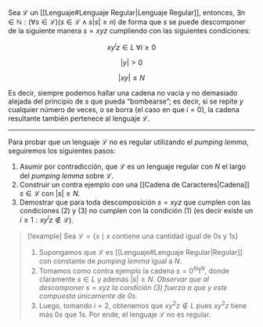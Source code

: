 Sea $\mathscr{L}$ un [[Lenguaje#Lenguaje Regular|Lenguaje Regular]], entonces, $\exists n \in \mathbb{N} : (\forall s \in \mathscr{L}) (s \in \mathscr{L} \land s |s| \geq n)$ de forma que $s$ se puede descomponer de la siguiente manera $s=xyz$ cumpliendo con las siguientes condiciones:

$$\tag{1} x y^i z \in L \; \forall i \geq 0$$

$$\tag{2} |y| \gt 0$$

$$\tag{3} |xy| \leq N$$

Es decir, siempre podemos hallar una cadena no vacía y no demasiado alejada del principio de $s$ que pueda “bombearse”; es decir, si se repite $y$ cualquier número de veces, o se borra (el caso en que $i = 0$), la cadena resultante también pertenece al lenguaje $\mathscr{L}$.

***

Para probar que un lenguaje $\mathscr{L}$ no es regular utilizando el *pumping lemma*, seguiremos los siguientes pasos:
1. Asumir por contradicción, que $\mathscr{L}$ es un lenguaje regular con $N$ el largo del *pumping lemma* sobre $\mathscr{L}$.
2. Construir un contra ejemplo con una [[Cadena de Caracteres|Cadena]] $s \in \mathscr{L}$ con $|s| \geq N$.
3. Demostrar que para toda descomposición $s=xyz$ que cumplen con las condiciones $(2)$ y $(3)$ no cumplen con la condición $(1)$ (es decir existe un $i \geq 1: xy^iz \notin \mathscr{L}$).

> [!example]
> Sea $\mathscr{L}=\{x \mid x \text{ contiene una cantidad igual de 0s y 1s}\}$
> 
> 1. Supongamos que $\mathscr{L}$ es [[Lenguaje#Lenguaje Regular|Regular]] con constante de *pumping lemma* igual a $N$.
> 2. Tomamos como contra ejemplo la cadena $s=0^N 1^N$, donde claramente $s \in L$ y además $|s| \geq N$. 
>    *Observar que al descomponer $s=xyz$ la condición $(3)$ fuerza a que $y$ este compuesta únicamente de $0s$.*
> 3. Luego, tomando $i=2$, obtenemos que $xy^2z \notin L$ pues $xy^2z$ tiene más $0s$ que $1s$. Por ende, el lenguaje $\mathscr{L}$ no es regular.
